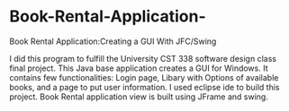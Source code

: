 # Book-Rental-Application-
Book Rental Application:Creating a GUI With JFC/Swing

I did this program to fulfill the University CST 338 software design class final project. 
This Java base application creates a GUI for Windows. It contains few functionalities: Login page, Libary with Options of available books, and a page to put user information. 
I used eclipse ide to build this project. Book Rental application view is built using JFrame and swing. 

